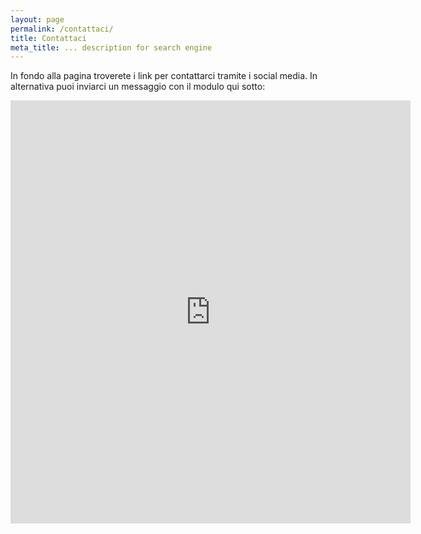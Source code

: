 ```yaml
---
layout: page
permalink: /contattaci/
title: Contattaci
meta_title: ... description for search engine
---
```

In fondo alla pagina troverete i link per contattarci tramite i social media. In alternativa puoi inviarci un messaggio con il modulo qui sotto:

<iframe src="https://docs.google.com/forms/d/e/1FAIpQLScrPekPsf9jpGZATPL0JpSlHpCgXYWYkyy837i3xZ_38J0o2g/viewform?embedded=true" width="640" height="677" frameborder="0" marginheight="0" marginwidth="0">Caricamento…</iframe>
